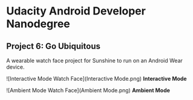 Udacity Android Developer Nanodegree 
===
## Project 6: Go Ubiquitous

A wearable watch face project for Sunshine to run on an Android Wear device.

![Interactive Mode Watch Face](Interactive Mode.png)
**Interactive Mode**
 
![Ambient Mode Watch Face](Ambient Mode.png)
**Ambient Mode**